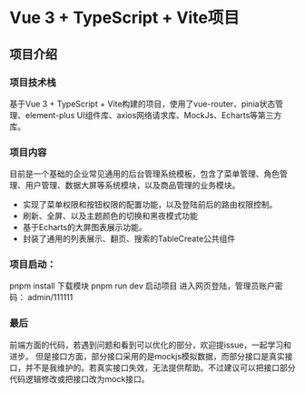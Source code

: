 # Vue 3 + TypeScript + Vite项目
## 项目介绍
### 项目技术栈
基于Vue 3 + TypeScript + Vite构建的项目，使用了vue-router、pinia状态管理、element-plus UI组件库、axios网络请求库、MockJs、Echarts等第三方库。

### 项目内容
目前是一个基础的企业常见通用的后台管理系统模板，包含了菜单管理、角色管理、用户管理、数据大屏等系统模块，以及商品管理的业务模块。
- 实现了菜单权限和按钮权限的配置功能，以及登陆前后的路由权限控制。
- 刷新、全屏、以及主题颜色的切换和黑夜模式功能
- 基于Echarts的大屏图表展示功能。
- 封装了通用的列表展示、翻页、搜索的TableCreate公共组件

### 项目启动：
pnpm install 下载模块
pnpm run dev 启动项目
进入网页登陆，管理员账户密码： admin/111111


### 最后
前端方面的代码，若遇到问题和看到可以优化的部分，欢迎提issue，一起学习和进步。
但是接口方面，部分接口采用的是mockjs模拟数据，而部分接口是真实接口，并不是我维护的。若真实接口失效，无法提供帮助。不过建议可以把接口部分代码逻辑修改或把接口改为mock接口。